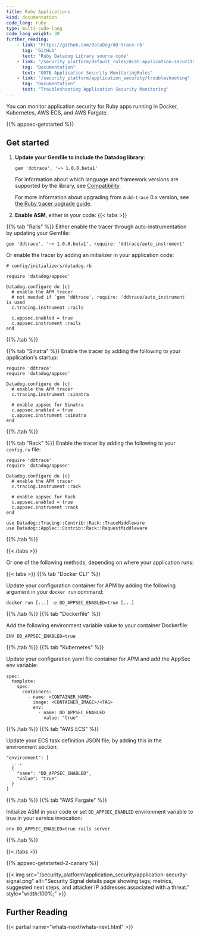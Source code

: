```yaml
---
title: Ruby Applications
kind: documentation
code_lang: ruby
type: multi-code-lang
code_lang_weight: 30
further_reading:
    - link: 'https://github.com/DataDog/dd-trace-rb'
      tag: 'GitHub'
      text: 'Ruby Datadog Library source code'
    - link: "/security_platform/default_rules/#cat-application-security"
      tag: "Documentation"
      text: "OOTB Application Security MonitoringRules"
    - link: "/security_platform/application_security/troubleshooting"
      tag: "Documentation"
      text: "Troubleshooting Application Security Monitoring"
---
```


You can monitor application security for Ruby apps running in Docker, Kubernetes, AWS ECS, and AWS Fargate. 

{{% appsec-getstarted %}}

## Get started

1. **Update your Gemfile to include the Datadog library**:

   ```
   gem 'ddtrace', '~> 1.0.0.beta1'
   ```

   For information about which language and framework versions are supported by the library, see [Compatibility][1].

   For more information about upgrading from a `dd-trace` 0.x version, see [the Ruby tracer upgrade guide][2].

2. **Enable ASM**, either in your code:
   {{< tabs >}}

{{% tab "Rails" %}}
   Either enable the tracer through auto-instrumentation by updating your Gemfile:

   ```
   gem 'ddtrace', '~> 1.0.0.beta1', require: 'ddtrace/auto_instrument'
   ```

   Or enable the tracer by adding an initializer in your application code:

   ```
   # config/initializers/datadog.rb

   require 'datadog/appsec'

   Datadog.configure do |c|
     # enable the APM tracer
     # not needed if `gem 'ddtrace', require: 'ddtrace/auto_instrument' is used
     c.tracing.instrument :rails

     c.appsec.enabled = true
     c.appsec.instrument :rails
   end
   ```
{{% /tab %}}

{{% tab "Sinatra" %}}
   Enable the tracer by adding the following to your application's startup:

   ```
   require 'ddtrace'
   require 'datadog/appsec'

   Datadog.configure do |c|
     # enable the APM tracer
     c.tracing.instrument :sinatra

     # enable appsec for Sinatra
     c.appsec.enabled = true
     c.appsec.instrument :sinatra
   end
   ```
{{% /tab %}}

{{% tab "Rack" %}}
   Enable the tracer by adding the following to your `config.ru` file:

   ```
   require 'ddtrace'
   require 'datadog/appsec'

   Datadog.configure do |c|
     # enable the APM tracer
     c.tracing.instrument :rack

     # enable appsec for Rack
     c.appsec.enabled = true
     c.appsec.instrument :rack
   end

   use Datadog::Tracing::Contrib::Rack::TraceMiddleware
   use Datadog::AppSec::Contrib::Rack::RequestMiddleware
   ```
{{% /tab %}}

{{< /tabs >}}

   Or one of the following methods, depending on where your application runs:

   {{< tabs >}}
{{% tab "Docker CLI" %}}

Update your configuration container for APM by adding the following argument in your `docker run` command:

```
docker run [...] -e DD_APPSEC_ENABLED=true [...]
```

{{% /tab %}}
{{% tab "Dockerfile" %}}

Add the following environment variable value to your container Dockerfile:

```
ENV DD_APPSEC_ENABLED=true
```

{{% /tab %}}
{{% tab "Kubernetes" %}}

Update your configuration yaml file container for APM and add the AppSec env variable:

```
spec:
  template:
    spec:
      containers:
        - name: <CONTAINER_NAME>
          image: <CONTAINER_IMAGE>/<TAG>
          env:
            - name: DD_APPSEC_ENABLED
              value: "true"
```

{{% /tab %}}
{{% tab "AWS ECS" %}}

Update your ECS task definition JSON file, by adding this in the  environment section:

```
"environment": [
  ...,
  {
    "name": "DD_APPSEC_ENABLED",
    "value": "true"
  }
]
```

{{% /tab %}}
{{% tab "AWS Fargate" %}}

Initialize ASM in your code or set `DD_APPSEC_ENABLED` environment variable to true in your service invocation:
```
env DD_APPSEC_ENABLED=true rails server
```

{{% /tab %}}

{{< /tabs >}}

{{% appsec-getstarted-2-canary %}}

{{< img src="/security_platform/application_security/application-security-signal.png" alt="Security Signal details page showing tags, metrics, suggested next steps, and attacker IP addresses associated with a threat." style="width:100%;" >}}

## Further Reading

{{< partial name="whats-next/whats-next.html" >}}

[1]: /security_platform/application_security/setup_and_configure/?code-lang=ruby#compatibility
[2]: https://github.com/DataDog/dd-trace-rb/blob/master/docs/UpgradeGuide.md#from-0x-to-10
